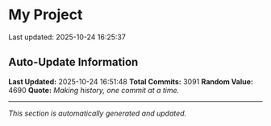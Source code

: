 # My Project


Last updated: 2025-10-24 16:25:37


























































































































































































































































































































































































































































































































































































































































































































































































































































































































































































































































































































































































































































































































































































































































































































































































































































































































































































































































































































































































































































































































































































































































































































































































































































































































































































































































































































































































































































































































































































































































































































































































































































































































































































































































































































































































































## Auto-Update Information

**Last Updated:** 2025-10-24 16:51:48
**Total Commits:** 3091
**Random Value:** 4690
**Quote:** _Making history, one commit at a time._

---
_This section is automatically generated and updated._